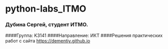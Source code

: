 # python-labs_ITMO
### Дубина Сергей, студент ИТМО.
####Группа: K3141
####Направление: ИКТ
####Решения практических работ с сайта https://dementiy.github.io
